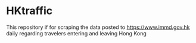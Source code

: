 # HKtraffic
This repository if for scraping the data posted to https://www.immd.gov.hk daily regarding travelers entering and leaving Hong Kong
